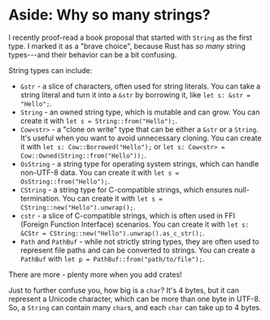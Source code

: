 # Aside: Why so many strings?

I recently proof-read a book proposal that started with `String` as the first type. I marked it as a "brave choice", because Rust has *so many* string types---and their behavior can be a bit confusing.

String types can include:

* `&str` - a slice of characters, often used for string literals. You can take a string literal and turn it into a `&str` by borrowing it, like `let s: &str = "Hello";`.
* `String` - an owned string type, which is mutable and can grow. You can create it with `let s = String::from("Hello");`.
* `Cow<str>` - a "clone on write" type that can be either a `&str` or a `String`. It's useful when you want to avoid unnecessary cloning. You can create it with `let s: Cow::Borrowed("Hello");` or `let s: Cow<str> = Cow::Owned(String::from("Hello"));`.
* `OsString` - a string type for operating system strings, which can handle non-UTF-8 data. You can create it with `let s = OsString::from("Hello");`.
* `CString` - a string type for C-compatible strings, which ensures null-termination. You can create it with `let s = CString::new("Hello").unwrap();`.
* `cstr` - a slice of C-compatible strings, which is often used in FFI (Foreign Function Interface) scenarios. You can create it with `let s: &CStr = CString::new("Hello").unwrap().as_c_str();`.
* `Path` and `PathBuf` - while not strictly string types, they are often used to represent file paths and can be converted to strings. You can create a `PathBuf` with `let p = PathBuf::from("path/to/file");`.

There are more - plenty more when you add crates!

Just to further confuse you, how big is a `char`? It's 4 bytes, but it can represent a Unicode character, which can be more than one byte in UTF-8. So, a `String` can contain many `char`s, and each `char` can take up to 4 bytes.